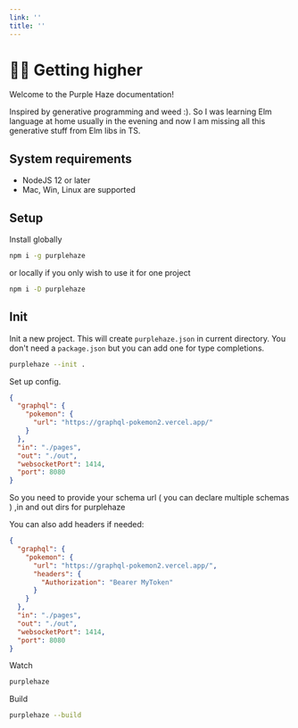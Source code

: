 ```yaml
---
link: ''
title: ''
---
```


# 😶‍🌫️ Getting higher

Welcome to the Purple Haze documentation!

Inspired by generative programming and weed :). So I was learning Elm language at home usually in the evening and now I am missing all this generative stuff from Elm libs in TS.

## System requirements

- NodeJS 12 or later
- Mac, Win, Linux are supported

## Setup

Install globally

```sh
npm i -g purplehaze
```

or locally if you only wish to use it for one project

```sh
npm i -D purplehaze
```

## Init

Init a new project. This will create `purplehaze.json` in current directory. You don't need a `package.json` but you can add one for type completions.

```sh
purplehaze --init .
```

Set up config.

```json
{
  "graphql": {
    "pokemon": {
      "url": "https://graphql-pokemon2.vercel.app/"
    }
  },
  "in": "./pages",
  "out": "./out",
  "websocketPort": 1414,
  "port": 8080
}
```

So you need to provide your schema url ( you can declare multiple schemas ) ,in and out dirs for purplehaze

You can also add headers if needed:

```json
{
  "graphql": {
    "pokemon": {
      "url": "https://graphql-pokemon2.vercel.app/",
      "headers": {
        "Authorization": "Bearer MyToken"
      }
    }
  },
  "in": "./pages",
  "out": "./out",
  "websocketPort": 1414,
  "port": 8080
}
```

Watch

```sh
purplehaze
```

Build

```sh
purplehaze --build
```
